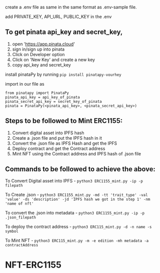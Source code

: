 create a .env file as same in the same format as .env-sample file.

add PRIVATE_KEY, API_URL, PUBLIC_KEY in the .env

## To get pinata api_key and secret_key,
1. open 'https://app.pinata.cloud'
2. sign in/sign up into pinata
3. Click on Developer option
4. Click on 'New Key' and create a new key
5. copy api_key and secret_key

install pinataPy by running `pip install pinatapy-vourhey`

import in our file as 
```
from pinatapy import PinataPy
pinata_api_key = api_key_of_pinata
pinata_secret_api_key = secret_key_of_pinata
pinata = PinataPy(<pinata_api_key>, <pinata_secret_api_key>)
```

## Steps to be followed to Mint ERC1155:
1. Convert digital asset into IPFS hash
2. Create a .json file and put the IPFS hash in it
3. Convert the .json file as IPFS Hash and get the IPFS
4. Deploy contract and get the Contract address
5. Mint NFT using the Contract address and IPFS hash of .json file

## Commands to be followed to achieve the above:

To Convert Digital asset into IPFS - `python3 ERC1155_mint.py -ip -p filepath`

To Create .json - `python3 ERC1155_mint.py -md -tt 'trait_type' -val 'value' -ds 'description' -jd 'IPFS hash we got in the step 1' -nm 'name of nft'`

To convert the .json into metadata - `python3 ERC1155_mint.py -ip -p .json_filepath`
					
To deploy the contract address - `python3 ERC115_mint.py -d -n name -s symbol`

To Mint NFT - `python3 ERC115_mint.py -m -e edition -mh metadata -a contractAddress`

# NFT-ERC1155
